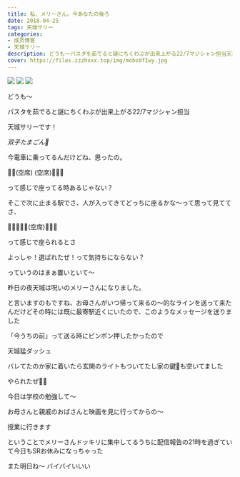 ```yaml
---
title: 私、メリーさん。今あなたの後ろ
date: 2018-04-25
tags: 天城サリー
categories: 
- 成员博客
- 天城サリー
description: どうも〜パスタを茹でると謎にちくわぶが出来上がる22/7マジシャン担当天城サリーです！*双子たまごん🥚*今電車に乗ってるんだけどね、思ったの。👧🏻(空席) (空席)👨🏻🚃って感じで座ってる時あるじゃない？そこ...
cover: https://files.zzzhxxx.top/img/mobs0fIwy.jpg 
---
```

![](https://files.zzzhxxx.top/img/mobs0fIwy.jpg)
![](https://files.zzzhxxx.top/img/mobkcEJxz.jpg)
![](https://files.zzzhxxx.top/img/mobZ7TPqC.jpg)

どうも〜




パスタを茹でると謎にちくわぶが出来上がる22/7マジシャン担当




天城サリーです！

*双子たまごん🥚*




今電車に乗ってるんだけどね、思ったの。




👧🏻(空席) (空席)👨🏻🚃




って感じで座ってる時あるじゃない？




そこで次に止まる駅でさ、人が入ってきてどっちに座るかな〜って思って見ててさ、




👧🏻👱🏻‍♀️(空席)👨🏻🚃




って感じで座られるとさ




よっしゃ！選ばれたぜ！って気持ちにならない？




っていうのはまぁ置いといて〜




昨日の夜天城は呪いのメリーさんになりました。




と言いますのもですね、お母さんがいつ帰って来るの〜的なラインを送って来たんだけどその時には既に最寄駅近くにいたので、このようなメッセージを送りました









「今うちの前」って送る時にピンポン押したかったので




天城猛ダッシュ



バレてたのか家に着いたら玄関のライトもついてたし家の鍵🔑も空いてました




やられたぜ👶🏻




今日は学校の勉強して〜




お母さんと親戚のおばさんと映画を見に行ってからの〜




授業に行きます




ということでメリーさんドッキリに集中してるうちに配信報告の21時を過ぎていて今日もSRお休みになっちゃった




また明日ね〜 バイバイいいい
























